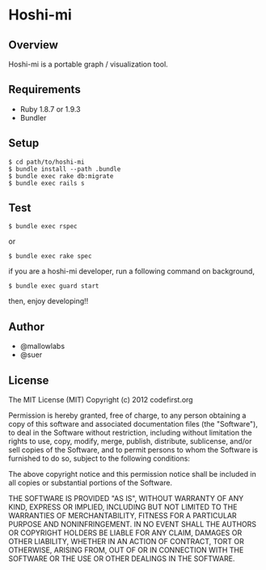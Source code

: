 Hoshi-mi
========================================

Overview
------------------------------
Hoshi-mi is a portable graph / visualization tool.

Requirements
------------------------------

 * Ruby 1.8.7 or 1.9.3
 * Bundler

Setup
------------------------------

    $ cd path/to/hoshi-mi
    $ bundle install --path .bundle
    $ bundle exec rake db:migrate
    $ bundle exec rails s

Test
------------------------------

    $ bundle exec rspec

or

    $ bundle exec rake spec

if you are a hoshi-mi developer, run a following command on background,

    $ bundle exec guard start

then, enjoy developing!!

Author
------------------------------

 * @mallowlabs
 * @suer

License
------------------------------
The MIT License (MIT)
Copyright (c) 2012 codefirst.org

Permission is hereby granted, free of charge, to any person obtaining a copy of this software and associated documentation files (the "Software"), to deal in the Software without restriction, including without limitation the rights to use, copy, modify, merge, publish, distribute, sublicense, and/or sell copies of the Software, and to permit persons to whom the Software is furnished to do so, subject to the following conditions:

The above copyright notice and this permission notice shall be included in all copies or substantial portions of the Software.

THE SOFTWARE IS PROVIDED "AS IS", WITHOUT WARRANTY OF ANY KIND, EXPRESS OR IMPLIED, INCLUDING BUT NOT LIMITED TO THE WARRANTIES OF MERCHANTABILITY, FITNESS FOR A PARTICULAR PURPOSE AND NONINFRINGEMENT. IN NO EVENT SHALL THE AUTHORS OR COPYRIGHT HOLDERS BE LIABLE FOR ANY CLAIM, DAMAGES OR OTHER LIABILITY, WHETHER IN AN ACTION OF CONTRACT, TORT OR OTHERWISE, ARISING FROM, OUT OF OR IN CONNECTION WITH THE SOFTWARE OR THE USE OR OTHER DEALINGS IN THE SOFTWARE.

